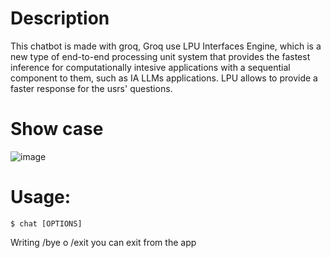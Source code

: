 # Description

This chatbot is made with groq, Groq use LPU Interfaces Engine, which is a new type of end-to-end processing unit system that provides the fastest inference for computationally intesive applications with a sequential component to them, such as IA LLMs applications.
LPU allows to provide a faster response for the usrs' questions.

# Show case

![image](https://github.com/JoseMRodriguezM/AIChatbot/assets/76118394/38a070b3-5b70-41b0-8e1b-a51730b2c4d7)

# Usage:

```console
$ chat [OPTIONS]
```

Writing /bye o /exit you can exit from the app
